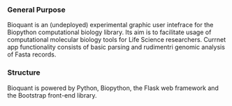 ### General Purpose
Bioquant is an (undeployed) experimental graphic user intefrace for the Biopython computational biology library.
Its aim is to facilitate usage of computational molecular biology tools for Life Science researchers.
Currnet app functionality consists of basic parsing and rudimentri genomic analysis of Fasta records.

### Structure
Bioquant is powered by Python, Biopython, the Flask web framework and the Bootstrap front-end library.
